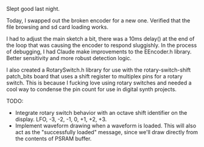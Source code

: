 Slept good last night.

Today, I swapped out the broken encoder for a new one. Verified that the file browsing and sd card loading works.

I had to adjust the main sketch a bit, there was a 10ms delay() at the end of the loop that was causing the encoder to respond sluggishly. In the process of debugging, I had Claude make improvements to the EEncoder.h library. Better sensitivity and more robust detection logic.

I also created a RotarySwitch.h library for use with the rotary-switch-shift patch_bits board that uses a shift register to multiplex pins for a rotary switch. This is because I fucking love using rotary switches and needed a cool way to condense the pin count for use in digital synth projects.

TODO:

- Integrate rotary switch behavior with an octave shift identifier on the display. LFO, -3, -2, -1, 0, +1, +2, +3.
- Implement waveform drawing when a waveform is loaded. This will also act as the "successfully loaded" message, since we'll draw directly from the contents of PSRAM buffer.
